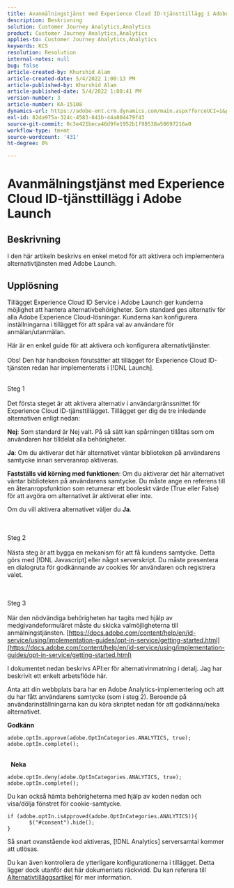 ```yaml
---
title: Avanmälningstjänst med Experience Cloud ID-tjänsttillägg i Adobe Launch
description: Beskrivning
solution: Customer Journey Analytics,Analytics
product: Customer Journey Analytics,Analytics
applies-to: Customer Journey Analytics,Analytics
keywords: KCS
resolution: Resolution
internal-notes: null
bug: false
article-created-by: Khurshid Alam
article-created-date: 5/4/2022 1:00:13 PM
article-published-by: Khurshid Alam
article-published-date: 5/4/2022 1:08:41 PM
version-number: 3
article-number: KA-15108
dynamics-url: https://adobe-ent.crm.dynamics.com/main.aspx?forceUCI=1&pagetype=entityrecord&etn=knowledgearticle&id=6c0ee821-aacb-ec11-a7b5-6045bd00dbbc
exl-id: 82da975a-324c-4583-841b-44a804479f43
source-git-commit: 0c3e421beca46d9fe1952b1f98538a50697216a0
workflow-type: tm+mt
source-wordcount: '431'
ht-degree: 0%

---
```


# Avanmälningstjänst med Experience Cloud ID-tjänsttillägg i Adobe Launch

## Beskrivning


I den här artikeln beskrivs en enkel metod för att aktivera och implementera alternativtjänsten med Adobe Launch.


## Upplösning


Tillägget Experience Cloud ID Service i Adobe Launch ger kunderna möjlighet att hantera alternativbehörigheter. Som standard ges alternativ för alla Adobe Experience Cloud-lösningar. Kunderna kan konfigurera inställningarna i tillägget för att spåra val av användare för anmälan/utanmälan.

Här är en enkel guide för att aktivera och konfigurera alternativtjänster.
<br><br>Obs! Den här handboken förutsätter att tillägget för Experience Cloud ID-tjänsten redan har implementerats i [!DNL Launch].<br><br>

Steg 1<br><br>
Det första steget är att aktivera alternativ i användargränssnittet för Experience Cloud ID-tjänsttillägget. Tillägget ger dig de tre inledande alternativen enligt nedan:

<b>Nej</b>: Som standard är Nej valt. På så sätt kan spårningen tillåtas som om användaren har tilldelat alla behörigheter.

<b>Ja</b>: Om du aktiverar det här alternativet väntar biblioteken på användarens samtycke innan serveranrop aktiveras.

<b>Fastställs vid körning med funktionen</b>: Om du aktiverar det här alternativet väntar biblioteken på användarens samtycke. Du måste ange en referens till en återanropsfunktion som returnerar ett booleskt värde (True eller False) för att avgöra om alternativet är aktiverat eller inte.

Om du vill aktivera alternativet väljer du <b>Ja</b>.


<br><br>Steg 2<br><br>
Nästa steg är att bygga en mekanism för att få kundens samtycke. Detta görs med [!DNL Javascript] eller något serverskript. Du måste presentera en dialogruta för godkännande av cookies för användaren och registrera valet.


<br><br>Steg 3<br><br>
När den nödvändiga behörigheten har tagits med hjälp av medgivandeformuläret måste du skicka valmöjligheterna till anmälningstjänsten.
[https://docs.adobe.com/content/help/en/id-service/using/implementation-guides/opt-in-service/getting-started.html](https://docs.adobe.com/content/help/en/id-service/using/implementation-guides/opt-in-service/getting-started.html)

I dokumentet nedan beskrivs API:er för alternativinmatning i detalj. Jag har beskrivit ett enkelt arbetsflöde här.

Anta att din webbplats bara har en Adobe Analytics-implementering och att du har fått användarens samtycke (som i steg 2). Beroende på användarinställningarna kan du köra skriptet nedan för att godkänna/neka alternativet.

<b>Godkänn</b>


```
adobe.optIn.approve(adobe.OptInCategories.ANALYTICS, true);
adobe.optIn.complete();
```


<br> 
<b>Neka</b>


```
adobe.optIn.deny(adobe.OptInCategories.ANALYTICS, true);
adobe.optIn.complete();
```


Du kan också hämta behörigheterna med hjälp av koden nedan och visa/dölja fönstret för cookie-samtycke.


```
if (adobe.optIn.isApproved(adobe.OptInCategories.ANALYTICS)){
       $("#consent").hide();
}
```


Så snart ovanstående kod aktiveras, [!DNL Analytics] serversamtal kommer att utlösas.

Du kan även kontrollera de ytterligare konfigurationerna i tillägget. Detta ligger dock utanför det här dokumentets räckvidd. Du kan referera till [Alternativtilläggsartikel](https://docs.adobe.com/content/help/en/id-service/using/implementation-guides/opt-in-service/launch.html) för mer information.
